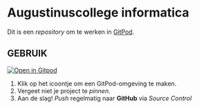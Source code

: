 # Augustinuscollege informatica

Dit is een *repository* om te werken in [GitPod](https://gitpod.io).

## GEBRUIK

[![Open in Gitpod](https://gitpod.io/button/open-in-gitpod.svg)](https://gitpod.io/#https://github.com/vnr-csg/CSG2021)

1. Klik op het icoontje om een GitPod-omgeving te maken.
1. Vergeet niet je project te *pinnen*.
1. Aan de slag! *Push* regelmatig naar **GitHub** via *Source Control*